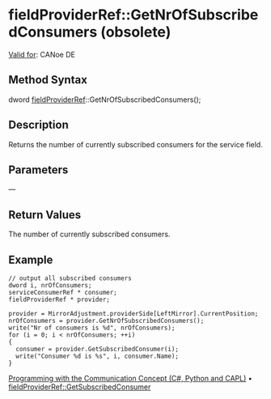 # fieldProviderRef::GetNrOfSubscribedConsumers (obsolete)

[Valid for](../../../Shared/FeatureAvailability.md): CANoe DE

## Method Syntax

dword [fieldProviderRef](../Objects/CAPLfunctionFieldProviderRef.md)::GetNrOfSubscribedConsumers();

## Description

Returns the number of currently subscribed consumers for the service field.

## Parameters

—

## Return Values

The number of currently subscribed consumers.

## Example

```plaintext
// output all subscribed consumers
dword i, nrOfConsumers;
serviceConsumerRef * consumer;
fieldProviderRef * provider;

provider = MirrorAdjustment.providerSide[LeftMirror].CurrentPosition;
nrOfConsumers = provider.GetNrOfSubscribedConsumers();
write("Nr of consumers is %d", nrOfConsumers);
for (i = 0; i < nrOfConsumers; ++i)
{
  consumer = provider.GetSubscribedConsumer(i);
  write("Consumer %d is %s", i, consumer.Name);
}
```

[Programming with the Communication Concept (C#, Python and CAPL)](../../../CANoeCANalyzer/CommunicationConcept/Programming/CCP.md) • [fieldProviderRef::GetSubscribedConsumer](CAPLfunctionfieldProviderRefGetSubscribedConsumer.md)

